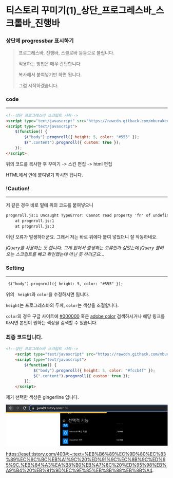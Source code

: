 

# 티스토리 꾸미기(1)_상단_프로그레스바_스크롤바_진행바

### 상단에 progressbar 표시하기

> 프로그레스바, 진행바, 스클로바 등등으로 불립니다.
>
> 적용하는 방법은 매우 간단합니다.
>
> 복사해서 붙여넣기만 하면 됩니다.
>
> 그럼 시작하겠습니다.



### code

---



```html
<!--상단 프로그레스바 스크립트 시작--> 
<script type="text/javascript" src="https://rawcdn.githack.com/mburakerman/prognroll/0feda211643153bce2c69de32ea1b39cdc64ffbe/src/prognroll.js"></script> 
<script type="text/javascript"> 
    $(function() { 
        $("body").prognroll({ height: 5, color: "#555" }); 			
        $(".content").prognroll({ custom: true });
    }); 
</script>
```

위의 코드를 복사한 후 꾸미기 -> 스킨 편집 -> html 편집

HTML에서 <head> 안에 붙여넣기 하시면 됩니다.

### !Caution!

---



저 같은 경우 <head> 바로 밑에 위의 코드를 붙여넣으니 

```html
prognroll.js:1 Uncaught TypeError: Cannot read property 'fn' of undefined
    at prognroll.js:1
    at prognroll.js:3
```

이런 오류가 발생하더군요. 그래서 저는 </head> 바로 위에다 붙여 넣었더니 잘 작동하네요.

*jQuery를 사용하는 듯 합니다. 그게 없어서 발생하는 오류인가 싶었는데 jQuery 불러오는 스크립트를 빼고 확인했는데 아닌 듯 하더군요.*..



### Setting

---

```html
 $("body").prognroll({ height: 5, color: "#555" }); 			
```

위의 ``` height```와 ```color```을 수정하시면 됩니다.

```height```는 프로그레스바의 두께, ```color```는 색상을 조절합니다.

```color```의 경우 구글 사이트에 [#000000](https://www.google.com/search?q=%23000000&oq=%23000000&aqs=chrome..69i57.1325j0j15&sourceid=chrome&ie=UTF-8) 혹은 [adobe color](https://color.adobe.com/ko/create/color-wheel) 검색하시거나 해당 링크를 타시면 본인이 원하는 색상을 검색할 수 있습니다.



### 최종 코드입니다.

```html
<!--상단 프로그레스바 스크립트 시작--> 
	<script type="text/javascript" src="https://rawcdn.githack.com/mburakerman/prognroll/0feda211643153bce2c69de32ea1b39cdc64ffbe/src/prognroll.js"></script> 
	<script type="text/javascript"> 
		$(function() { 
			$("body").prognroll({ height: 5, color: "#fccb4f" }); 			
			$(".content").prognroll({ custom: true });
		}); 
	</script>
```

제가 선택한 색상은 gingerline 입니다.

![image-20210830171746178](progressbar.assets/image-20210830171746178.png)



https://esef.tistory.com/403#:~:text=%EB%B6%89%EC%9D%80%EC%83%89%EC%9C%BC%EB%A1%9C%20%ED%91%9C%EC%8B%9C%ED%95%9C,%EB%84%A3%EA%B8%B0%EB%A7%8C%20%ED%95%98%EB%A9%B4%20%EB%81%9D%EC%9E%85%EB%8B%88%EB%8B%A4.

